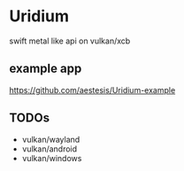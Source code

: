 # Uridium
swift metal like api on vulkan/xcb

## example app
https://github.com/aestesis/Uridium-example


## TODOs
- vulkan/wayland
- vulkan/android
- vulkan/windows
